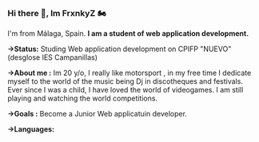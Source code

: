 ### Hi there 👋, Im FrxnkyZ 🏍️
 I'm from Málaga, Spain.
**I am a student of web application development.**

**→Status:** 
Studing Web application development on CPIFP "NUEVO" (desglose IES Campanillas)


**→About me :**
 Im 20 y/o, I really like motorsport , in my free time I dedicate myself to the world of the music being Dj in discotheques and festivals.
 Ever since I was a child, I have loved the world of videogames. I am still playing and watching the world competitions. 

 
 **→Goals :**
Become a Junior Web applicatuin developer.


**→Languages:**
